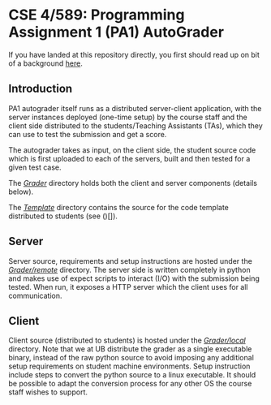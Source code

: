 # CSE 4/589: Programming Assignment 1 (PA1) AutoGrader
If you have landed at this repository directly, you first should read up on bit of a background [here](https://cse4589.github.io/).

## Introduction
PA1 autograder itself runs as a distributed server-client application, with the server instances deployed (one-time setup) by the course staff and the client side distributed to the students/Teaching Assistants (TAs), which they can use to test the submission and get a score.

The autograder takes as input, on the client side, the student source code which is first uploaded to each of the servers, built and then tested for a given test case.

The [_Grader_](/Grader) directory holds both the client and server components (details below).

The [_Template_](/Template) directory contains the source for the code template distributed to students (see ()[]).

## Server
Server source, requirements and setup instructions are hosted under the [_Grader/remote_](/Grader/remote) directory. The server side is written completely in python and makes use of expect scripts to interact (I/O) with the submission being tested. When run, it exposes a HTTP server which the client uses for all communication.

## Client
Client source (distributed to students) is hosted under the [_Grader/local_](/Grader/local) directory. Note that we at UB distribute the grader as a single executable binary, instead of the raw python source to avoid imposing any additional setup requirements on student machine environments. Setup instruction include steps to convert the python source to a linux executable. It should be possible to adapt the conversion process for any other OS the course staff wishes to support.
